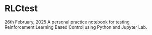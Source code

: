# RLCtest
26th February, 2025
A personal practice notebook for testing Reinforcement Learning Based Control using Python and Jupyter Lab.
